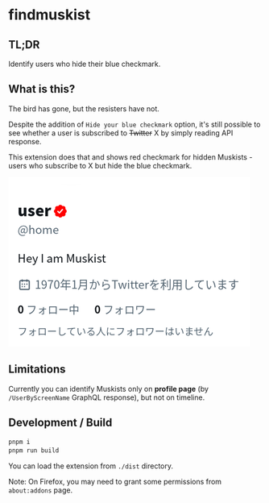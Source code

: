 # findmuskist

## TL;DR

Identify users who hide their blue checkmark.

## What is this?

The bird has gone, but the resisters have not.

Despite the addition of `Hide your blue checkmark` option, it's still possible to see whether a user is subscribed to ~~Twitter~~ X by simply reading API response.

This extension does that and shows red checkmark for hidden Muskists - users who subscribe to X but hide the blue checkmark.

![sample](https://raw.githubusercontent.com/haxibami/findmuskist/main/asset/sample.png)

## Limitations

Currently you can identify Muskists only on **profile page** (by `/UserByScreenName` GraphQL response), but not on timeline.

## Development / Build

```sh
pnpm i
pnpm run build
```

You can load the extension from `./dist` directory.

Note: On Firefox, you may need to grant some permissions from `about:addons` page.
